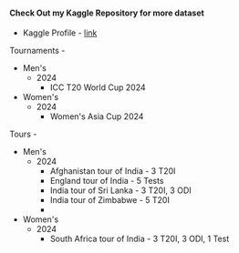 #### Check Out my Kaggle Repository for more dataset
- Kaggle Profile - [link](https://www.kaggle.com/sahiltailor )

Tournaments - 
  - Men's
    - 2024
      - ICC T20 World Cup 2024
  - Women's
    - 2024
      - Women's Asia Cup 2024
  

Tours -
- Men's
  - 2024
    - Afghanistan tour of India - 3 T20I
    - England tour of India - 5 Tests
    - India tour of Sri Lanka - 3 T20I, 3 ODI 
    - India tour of Zimbabwe - 5 T20I 
    - 
- Women's
  - 2024
    - South Africa tour of India - 3 T20I, 3 ODI, 1 Test